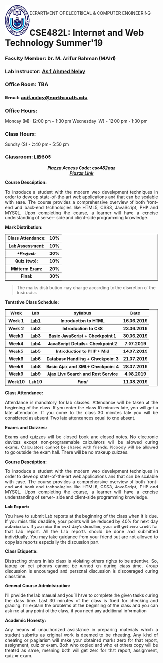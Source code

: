 <!DOCTYPE html>
<html>
  
<br><img align="left" width="80" height="100" src="https://github.com/NeloyNSU/CSE482_Summer-19_Section7/blob/master/image/nsulogo.png">
<br/> DEPARTMENT OF ELECTRICAL & COMPUTER ENGINEERING


# CSE482L: Internet and Web Technology Summer'19

### Faculty Member: Dr. M. Arifur Rahman (MAh1)
### Lab Instructor: [Asif Ahmed Neloy](https://www.linkedin.com/in/a2neel/)
### Office Room: TBA
### Email: asif.neloy@northsouth.edu
### Office Hours:
Monday (M)- 12:00 pm – 1:30 pm
Wednesday (W) - 12:00 pm - 1:30 pm
### Class Hours: 
Sunday (S) - 2:40 pm - 5:50 pm
### Classroom: LIB605

<p align="center">
  <strong> <i> Piazza Access Code: cse482aan </strong> </i>
  <br>
  <strong> <i> <a href="https://www.piazza.com/north_south_university/summer2019/cse482aan/home"> Piazza Link </a>  </strong> </i>
  </br>
</p>
<strong> Course Description: </strong>
<br>
<p align="justify">
To introduce a student with the modern web development techniques in order to develop state-of-the-art web applications and that can be scalable with ease. The course provides a comprehensive overview of both front-end and back-end technologies like HTML5, CSS3, JavaScript, PHP and MYSQL. Upon completing the course, a learner will have a concise understanding of server- side and client-side programming knowledge.
  </br>
</p>

<strong>Mark Distribution:</strong>
<p align="central">
<table style="border:1px solid black;margin-left:auto;margin-right:auto;">
  <tr>
    <th>Class Attendance:</th>
    <th>10%</th> 
  </tr>
  <tr>
    <th>Lab Assessment:</th>
    <th>10%</th> 
  </tr>
    <tr>
    <th><i>*Project:</th></i>
    <th>20%</th> 
  </tr>
      <tr>
    <th>Quiz (two):</th>
    <th>10%</th> 
  </tr>
    <tr>
    <th>Midterm Exam:</th>
    <th>20%</th>
  </tr> 
   </tr>
    <tr>
    <th>Final:</th>
    <th>30%</th>
  </tr>  
</table>
</p>

> The marks distribution may change according to the discretion of the instructor.

<strong>Tentative Class Schedule:</strong>
<p align="central">
<table style="border:1px solid black;margin-left:auto;margin-right:auto;">
  <tr>
    <th>Week</th>
    <th>Lab</th> 
    <th>syllabus</th>
    <th>Date</th>
  </tr>
  <tr>
    <th>Week 1</th>
    <th><a href="https://github.com/NeloyNSU/CSE482_Summer-19_Section7/tree/master/Lab1">Lab1</a></th> 
    <th>Introduction to HTML</th>
    <th>16.06.2019</th>
  </tr>
  <tr>
    <th>Week 2</th>
    <th>Lab2</th> 
    <th>Introduction to CSS</th> 
    <th>23.06.2019</th>
  </tr>
    <tr>
    <th>Week3</th>
    <th>Lab3</th> 
    <th>Basic JavaScript + <strong>Checkpoint 1</strong></th> 
    <th>30.06.2019</th>  
  </tr>
      <tr>
    <th>Week4</th>
    <th>Lab4</th> 
    <th>JavaScript Details+ <strong>Checkpoint 2</strong></th> 
    <th>7.07.2019</th> 
  </tr>
    <tr>
    <th>Week5</th>
    <th>Lab5</th> 
    <th>Introduction to PHP +<strong> Mid</strong></th> 
    <th>14.07.2019</th> 
  </tr> 
    <tr>
    <th>Week6</th>
    <th>Lab6</th> 
    <th>Database Handling + <strong>Checkpoint 3</strong></th> 
    <th>21.07.2019</th> 
  </tr>  
      <tr>
    <th>Week8</th>
    <th>Lab8</th> 
    <th>Basic Ajax and XML+ <strong>Checkpoint 4</strong></th> 
    <th>28.07.2019</th> 
  </tr> 
      <tr>
    <th>Week9</th>
    <th>Lab9</th> 
    <th>Ajax Live Search and Rest Service</th> 
    <th>4.08.2019</th> 
  </tr> 
      <tr>
    <th>Week10</th>
    <th>Lab10</th> 
    <th><strong><i>Final</strong></i></th> 
    <th>11.08.2019</th> 
  </tr> 
</table>
</p>

<strong> Class Attendance: </strong>
<p align="justify">
Attendance is mandatory for lab classes. Attendance will be taken at the beginning of the class. If you enter the class 10 minutes late, you will get a late attendance. If you come to the class 30 minutes late you will be considered as absent. Two late attendances equal to one absent.
</p>

<strong>Exams and Quizzes:</strong>
<p align="justify">
Exams and quizzes will be closed book and closed notes. No electronic devices except non-programmable calculators will be allowed during exams. Calculators cannot be shared with friends. Nobody will be allowed to go outside the exam hall. There will be no makeup quizzes.
</p>

<strong> Course Description: </strong>
<p align="justify">
To introduce a student with the modern web development techniques in order to develop state-of-the-art web applications and that can be scalable with ease. The course provides a comprehensive overview of both front-end and back-end technologies like HTML5, CSS3, JavaScript, PHP and MYSQL. Upon completing the course, a learner will have a concise understanding of server- side and client-side programming knowledge.
</p>

<strong> Lab Report: </strong>
<p align="justify">
You have to submit Lab reports at the beginning of the class when it is due. If you miss this deadline, your points will be reduced by 40% for next day submission. If you miss the next day’s deadline, your will get zero credit for that Lab report. All the Lab reports should be done and submitted individually. You may take guidance from your friend but are not allowed to copy lab reports especially the discussion part.
</p>

<strong> Class Etiquette: </strong>
<p align="justify">
Distracting others in lab class is violating others rights to be attentive. So, laptop or cell phones cannot be turned on during class time. Group discussion is encouraged and personal discussion is discouraged during class time.
</p>

<strong>General Course Administration:</strong>
<p align="justify">
I’ll provide the lab manual and you’ll have to complete the given tasks during the class time. Last 30 minutes of the class is fixed for checking and grading. I’ll explain the problems at the beginning of the class and you can ask me at any point of the class, if you need any additional information.
</p>

<strong> Academic Honesty:</strong>
<p align="justify">
Any means of unauthorized assistance in preparing materials which a student submits as original work is deemed to be cheating. Any kind of cheating or plagiarism will make your obtained marks zero for that report, assignment, quiz or exam. Both who copied and who let others copy will be treated as same, meaning both will get zero for that report, assignment, quiz or exam.
</p>

</body>
</html>
